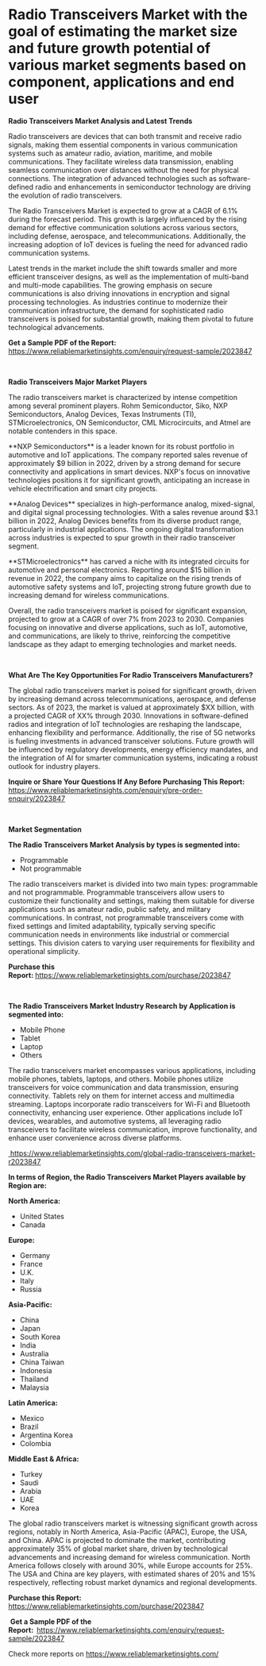 <p><h1>Radio Transceivers Market with the goal of estimating the market size and future growth potential of various market segments based on component, applications and end user</h1></p><p><strong>Radio Transceivers Market Analysis and Latest Trends</strong></p>
<p><p>Radio transceivers are devices that can both transmit and receive radio signals, making them essential components in various communication systems such as amateur radio, aviation, maritime, and mobile communications. They facilitate wireless data transmission, enabling seamless communication over distances without the need for physical connections. The integration of advanced technologies such as software-defined radio and enhancements in semiconductor technology are driving the evolution of radio transceivers.</p><p>The Radio Transceivers Market is expected to grow at a CAGR of 6.1% during the forecast period. This growth is largely influenced by the rising demand for effective communication solutions across various sectors, including defense, aerospace, and telecommunications. Additionally, the increasing adoption of IoT devices is fueling the need for advanced radio communication systems.</p><p>Latest trends in the market include the shift towards smaller and more efficient transceiver designs, as well as the implementation of multi-band and multi-mode capabilities. The growing emphasis on secure communications is also driving innovations in encryption and signal processing technologies. As industries continue to modernize their communication infrastructure, the demand for sophisticated radio transceivers is poised for substantial growth, making them pivotal to future technological advancements. </p></p>
<p><strong>Get a Sample PDF of the Report:&nbsp;</strong> <a href="https://www.reliablemarketinsights.com/enquiry/request-sample/2023847?utm_campaign=2385&utm_medium=2&utm_source=Github&utm_content=ia&utm_term=11022025&utm_id=radio-transceivers">https://www.reliablemarketinsights.com/enquiry/request-sample/2023847</a></p>
<p>&nbsp;</p>
<p><strong>Radio Transceivers Major Market Players</strong></p>
<p><p>The radio transceivers market is characterized by intense competition among several prominent players. Rohm Semiconductor, Siko, NXP Semiconductors, Analog Devices, Texas Instruments (TI), STMicroelectronics, ON Semiconductor, CML Microcircuits, and Atmel are notable contenders in this space.</p><p>**NXP Semiconductors** is a leader known for its robust portfolio in automotive and IoT applications. The company reported sales revenue of approximately $9 billion in 2022, driven by a strong demand for secure connectivity and applications in smart devices. NXP's focus on innovative technologies positions it for significant growth, anticipating an increase in vehicle electrification and smart city projects.</p><p>**Analog Devices** specializes in high-performance analog, mixed-signal, and digital signal processing technologies. With a sales revenue around $3.1 billion in 2022, Analog Devices benefits from its diverse product range, particularly in industrial applications. The ongoing digital transformation across industries is expected to spur growth in their radio transceiver segment.</p><p>**STMicroelectronics** has carved a niche with its integrated circuits for automotive and personal electronics. Reporting around $15 billion in revenue in 2022, the company aims to capitalize on the rising trends of automotive safety systems and IoT, projecting strong future growth due to increasing demand for wireless communications.</p><p>Overall, the radio transceivers market is poised for significant expansion, projected to grow at a CAGR of over 7% from 2023 to 2030. Companies focusing on innovative and diverse applications, such as IoT, automotive, and communications, are likely to thrive, reinforcing the competitive landscape as they adapt to emerging technologies and market needs.</p></p>
<p>&nbsp;</p>
<p><strong>What Are The Key Opportunities For Radio Transceivers Manufacturers?</strong></p>
<p><p>The global radio transceivers market is poised for significant growth, driven by increasing demand across telecommunications, aerospace, and defense sectors. As of 2023, the market is valued at approximately $XX billion, with a projected CAGR of XX% through 2030. Innovations in software-defined radios and integration of IoT technologies are reshaping the landscape, enhancing flexibility and performance. Additionally, the rise of 5G networks is fueling investments in advanced transceiver solutions. Future growth will be influenced by regulatory developments, energy efficiency mandates, and the integration of AI for smarter communication systems, indicating a robust outlook for industry players.</p></p>
<p><strong>Inquire or Share Your Questions If Any Before Purchasing This Report:</strong> <a href="https://www.reliablemarketinsights.com/enquiry/pre-order-enquiry/2023847?utm_campaign=2385&utm_medium=2&utm_source=Github&utm_content=ia&utm_term=11022025&utm_id=radio-transceivers">https://www.reliablemarketinsights.com/enquiry/pre-order-enquiry/2023847</a></p>
<p>&nbsp;</p>
<p><strong>Market Segmentation</strong></p>
<p><strong>The Radio Transceivers Market Analysis by types is segmented into:</strong></p>
<p><ul><li>Programmable</li><li>Not programmable</li></ul></p>
<p><p>The radio transceivers market is divided into two main types: programmable and not programmable. Programmable transceivers allow users to customize their functionality and settings, making them suitable for diverse applications such as amateur radio, public safety, and military communications. In contrast, not programmable transceivers come with fixed settings and limited adaptability, typically serving specific communication needs in environments like industrial or commercial settings. This division caters to varying user requirements for flexibility and operational simplicity.</p></p>
<p><strong>Purchase this Report:&nbsp;</strong><a href="https://www.reliablemarketinsights.com/purchase/2023847?utm_campaign=2385&utm_medium=2&utm_source=Github&utm_content=ia&utm_term=11022025&utm_id=radio-transceivers">https://www.reliablemarketinsights.com/purchase/2023847</a></p>
<p>&nbsp;</p>
<p><strong>The Radio Transceivers Market Industry Research by Application is segmented into:</strong></p>
<p><ul><li>Mobile Phone</li><li>Tablet</li><li>Laptop</li><li>Others</li></ul></p>
<p><p>The radio transceivers market encompasses various applications, including mobile phones, tablets, laptops, and others. Mobile phones utilize transceivers for voice communication and data transmission, ensuring connectivity. Tablets rely on them for internet access and multimedia streaming. Laptops incorporate radio transceivers for Wi-Fi and Bluetooth connectivity, enhancing user experience. Other applications include IoT devices, wearables, and automotive systems, all leveraging radio transceivers to facilitate wireless communication, improve functionality, and enhance user convenience across diverse platforms.</p></p>
<p><a href="https://www.reliablemarketinsights.com/global-radio-transceivers-market-r2023847?utm_campaign=2385&utm_medium=2&utm_source=Github&utm_content=ia&utm_term=11022025&utm_id=radio-transceivers">&nbsp;https://www.reliablemarketinsights.com/global-radio-transceivers-market-r2023847</a></p>
<p><strong>In terms of Region, the Radio Transceivers Market Players available by Region are:</strong></p>
<p>
    <p> <strong> North America: </strong>
        <ul>
            <li>United States</li>
            <li>Canada</li>
        </ul>
        </p> 
    <p> <strong> Europe: </strong>
        <ul>
            <li>Germany</li>
            <li>France</li>
            <li>U.K.</li>
            <li>Italy</li>
            <li>Russia</li>
        </ul>
        </p> 
    <p> <strong> Asia-Pacific: </strong>
        <ul>
            <li>China</li>
            <li>Japan</li>
            <li>South Korea</li>
            <li>India</li>
            <li>Australia</li>
            <li>China Taiwan</li>
            <li>Indonesia</li>
            <li>Thailand</li>
            <li>Malaysia</li>
        </ul>
        </p> 
    <p> <strong> Latin America: </strong>
        <ul>
            <li>Mexico</li>
            <li>Brazil</li>
            <li>Argentina Korea</li>
            <li>Colombia</li>
        </ul>
        </p> 
    <p> <strong> Middle East & Africa: </strong>
        <ul>
            <li>Turkey</li>
            <li>Saudi</li>
            <li>Arabia</li>
            <li>UAE</li>
            <li>Korea</li>
        </ul>
    </p>
    </p>
<p><p>The global radio transceivers market is witnessing significant growth across regions, notably in North America, Asia-Pacific (APAC), Europe, the USA, and China. APAC is projected to dominate the market, contributing approximately 35% of global market share, driven by technological advancements and increasing demand for wireless communication. North America follows closely with around 30%, while Europe accounts for 25%. The USA and China are key players, with estimated shares of 20% and 15% respectively, reflecting robust market dynamics and regional developments.</p></p>
<p><strong>Purchase this Report: </strong><a href="https://www.reliablemarketinsights.com/purchase/2023847?utm_campaign=2385&utm_medium=2&utm_source=Github&utm_content=ia&utm_term=11022025&utm_id=radio-transceivers">https://www.reliablemarketinsights.com/purchase/2023847</a></p>
<p>&nbsp;<strong>Get a Sample PDF of the Report:&nbsp;&nbsp;</strong><a href="https://www.reliablemarketinsights.com/enquiry/request-sample/2023847?utm_campaign=2385&utm_medium=2&utm_source=Github&utm_content=ia&utm_term=11022025&utm_id=radio-transceivers">https://www.reliablemarketinsights.com/enquiry/request-sample/2023847</a></p>
<p><strong></strong></p>
<p>Check more reports on <a href="https://www.reliablemarketinsights.com/?utm_campaign=2385&utm_medium=2&utm_source=Github&utm_content=ia&utm_term=11022025&utm_id=radio-transceivers">https://www.reliablemarketinsights.com/</a></p>